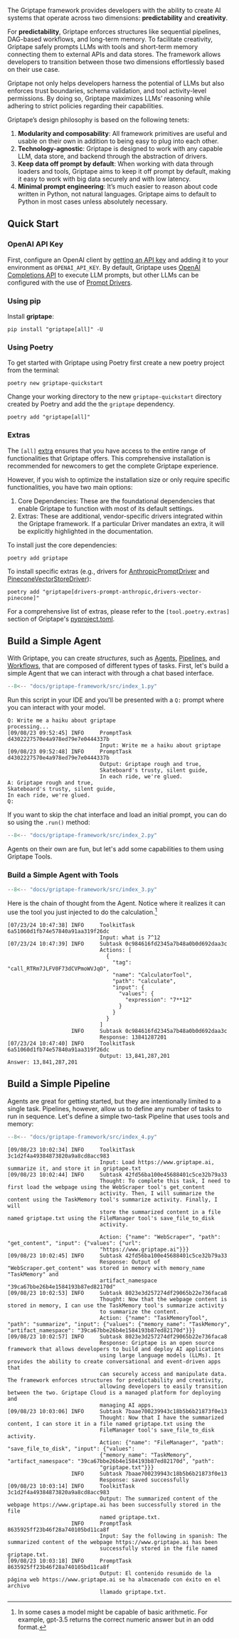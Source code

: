 The Griptape framework provides developers with the ability to create AI systems that operate across two dimensions: **predictability** and **creativity**. 

For **predictability**, Griptape enforces structures like sequential pipelines, DAG-based workflows, and long-term memory. To facilitate creativity, Griptape safely prompts LLMs with tools and short-term memory connecting them to external APIs and data stores. The framework allows developers to transition between those two dimensions effortlessly based on their use case.

Griptape not only helps developers harness the potential of LLMs but also enforces trust boundaries, schema validation, and tool activity-level permissions. By doing so, Griptape maximizes LLMs’ reasoning while adhering to strict policies regarding their capabilities.

Griptape’s design philosophy is based on the following tenets:

1. **Modularity and composability**: All framework primitives are useful and usable on their own in addition to being easy to plug into each other.
2. **Technology-agnostic**: Griptape is designed to work with any capable LLM, data store, and backend through the abstraction of drivers.
3. **Keep data off prompt by default**: When working with data through loaders and tools, Griptape aims to keep it off prompt by default, making it easy to work with big data securely and with low latency.
4. **Minimal prompt engineering**: It’s much easier to reason about code written in Python, not natural languages. Griptape aims to default to Python in most cases unless absolutely necessary.

## Quick Start

### OpenAI API Key
First, configure an OpenAI client by [getting an API key](https://platform.openai.com/account/api-keys) and adding it to your environment as `OPENAI_API_KEY`. 
By default, Griptape uses [OpenAI Completions API](https://platform.openai.com/docs/guides/completion) to execute LLM prompts, but other LLMs can be configured with the use of [Prompt Drivers](./drivers/prompt-drivers.md).

### Using pip

Install **griptape**:

```
pip install "griptape[all]" -U
```

### Using Poetry

To get started with Griptape using Poetry first create a new poetry project from the terminal: 

```
poetry new griptape-quickstart
```

Change your working directory to the new `griptape-quickstart` directory created by Poetry and add the the `griptape` dependency. 

```
poetry add "griptape[all]"
```

### Extras

The `[all]` [extra](https://peps.python.org/pep-0508/#extras) ensures that you have access to the entire range of functionalities that Griptape offers. 
This comprehensive installation is recommended for newcomers to get the complete Griptape experience.

However, if you wish to optimize the installation size or only require specific functionalities, you have two main options:

1. Core Dependencies: These are the foundational dependencies that enable Griptape to function with most of its default settings.
2. Extras: These are additional, vendor-specific drivers integrated within the Griptape framework. If a particular Driver mandates an extra, it will be explicitly highlighted in the documentation.

To install just the core dependencies:
```
poetry add griptape
```

To install specific extras (e.g., drivers for [AnthropicPromptDriver](./drivers/prompt-drivers.md#anthropic) and [PineconeVectorStoreDriver](./drivers/vector-store-drivers.md#pinecone)):
```
poetry add "griptape[drivers-prompt-anthropic,drivers-vector-pinecone]"
```

For a comprehensive list of extras, please refer to the `[tool.poetry.extras]` section of Griptape's [pyproject.toml](https://github.com/griptape-ai/griptape/blob/main/pyproject.toml).

## Build a Simple Agent 
With Griptape, you can create *structures*, such as [Agents](./structures/agents.md), [Pipelines](./structures/pipelines.md), and [Workflows](./structures/workflows.md), that are composed of different types of tasks. First, let's build a simple Agent that we can interact with through a chat based interface. 

```python
--8<-- "docs/griptape-framework/src/index_1.py"
```
Run this script in your IDE and you'll be presented with a `Q:` prompt where you can interact with your model. 
```
Q: Write me a haiku about griptape
processing...
[09/08/23 09:52:45] INFO     PromptTask d4302227570e4a978ed79e7e0444337b
                             Input: Write me a haiku about griptape
[09/08/23 09:52:48] INFO     PromptTask d4302227570e4a978ed79e7e0444337b
                             Output: Griptape rough and true,
                             Skateboard's trusty, silent guide,
                             In each ride, we're glued.
A: Griptape rough and true,
Skateboard's trusty, silent guide,
In each ride, we're glued.
Q:
```
If you want to skip the chat interface and load an initial prompt, you can do so using the `.run()` method: 

```python
--8<-- "docs/griptape-framework/src/index_2.py"
```
Agents on their own are fun, but let's add some capabilities to them using Griptape Tools. 
### Build a Simple Agent with Tools 

```python
--8<-- "docs/griptape-framework/src/index_3.py"
```
Here is the chain of thought from the Agent. Notice where it realizes it can use the tool you just injected to do the calculation.[^1] 
[^1]: In some cases a model might be capable of basic arithmetic. For example, gpt-3.5 returns the correct numeric answer but in an odd format.

```
[07/23/24 10:47:38] INFO     ToolkitTask 6a51060d1fb74e57840a91aa319f26dc
                             Input: what is 7^12
[07/23/24 10:47:39] INFO     Subtask 0c984616fd2345a7b48a0b0d692daa3c
                             Actions: [
                               {
                                 "tag": "call_RTRm7JLFV0F73dCVPmoWVJqO",
                                 "name": "CalculatorTool",
                                 "path": "calculate",
                                 "input": {
                                   "values": {
                                     "expression": "7**12"
                                   }
                                 }
                               }
                             ]
                    INFO     Subtask 0c984616fd2345a7b48a0b0d692daa3c
                             Response: 13841287201
[07/23/24 10:47:40] INFO     ToolkitTask 6a51060d1fb74e57840a91aa319f26dc
                             Output: 13,841,287,201
Answer: 13,841,287,201
```

## Build a Simple Pipeline

Agents are great for getting started, but they are intentionally limited to a single task. Pipelines, however, allow us to define any number of tasks to run in sequence. Let's define a simple two-task Pipeline that uses tools and memory:

```python
--8<-- "docs/griptape-framework/src/index_4.py"
```

```
[09/08/23 10:02:34] INFO     ToolkitTask 3c1d2f4a49384873820a9a8cd8acc983
                             Input: Load https://www.griptape.ai, summarize it, and store it in griptape.txt
[09/08/23 10:02:44] INFO     Subtask 42fd56ba100e45688401c5ce32b79a33
                             Thought: To complete this task, I need to first load the webpage using the WebScraper tool's get_content
                             activity. Then, I will summarize the content using the TaskMemory tool's summarize activity. Finally, I will
                             store the summarized content in a file named griptape.txt using the FileManager tool's save_file_to_disk
                             activity.

                             Action: {"name": "WebScraper", "path": "get_content", "input": {"values": {"url":
                             "https://www.griptape.ai"}}}
[09/08/23 10:02:45] INFO     Subtask 42fd56ba100e45688401c5ce32b79a33
                             Response: Output of "WebScraper.get_content" was stored in memory with memory_name "TaskMemory" and
                             artifact_namespace "39ca67bbe26b4e1584193b87ed82170d"
[09/08/23 10:02:53] INFO     Subtask 8023e3d257274df29065b22e736faca8
                             Thought: Now that the webpage content is stored in memory, I can use the TaskMemory tool's summarize activity
                             to summarize the content.
                             Action: {"name": "TaskMemoryTool", "path": "summarize", "input": {"values": {"memory_name": "TaskMemory", "artifact_namespace": "39ca67bbe26b4e1584193b87ed82170d"}}}
[09/08/23 10:02:57] INFO     Subtask 8023e3d257274df29065b22e736faca8
                             Response: Griptape is an open source framework that allows developers to build and deploy AI applications
                             using large language models (LLMs). It provides the ability to create conversational and event-driven apps that
                             can securely access and manipulate data. The framework enforces structures for predictability and creativity,
                             allowing developers to easily transition between the two. Griptape Cloud is a managed platform for deploying and
                             managing AI apps.
[09/08/23 10:03:06] INFO     Subtask 7baae700239943c18b5b6b21873f0e13
                             Thought: Now that I have the summarized content, I can store it in a file named griptape.txt using the
                             FileManager tool's save_file_to_disk activity.
                             Action: {"name": "FileManager", "path": "save_file_to_disk", "input": {"values":
                             {"memory_name": "TaskMemory", "artifact_namespace": "39ca67bbe26b4e1584193b87ed82170d", "path":
                             "griptape.txt"}}}
                    INFO     Subtask 7baae700239943c18b5b6b21873f0e13
                             Response: saved successfully
[09/08/23 10:03:14] INFO     ToolkitTask 3c1d2f4a49384873820a9a8cd8acc983
                             Output: The summarized content of the webpage https://www.griptape.ai has been successfully stored in the file
                             named griptape.txt.
                    INFO     PromptTask 8635925ff23b46f28a740105bd11ca8f
                             Input: Say the following in spanish: The summarized content of the webpage https://www.griptape.ai has been
                             successfully stored in the file named griptape.txt.
[09/08/23 10:03:18] INFO     PromptTask 8635925ff23b46f28a740105bd11ca8f
                             Output: El contenido resumido de la página web https://www.griptape.ai se ha almacenado con éxito en el archivo
                             llamado griptape.txt.
```
